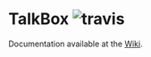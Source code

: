 # TalkBox ![travis](https://travis-ci.org/ashishranjanth/TalkBox_Final.svg?branch=master)

Documentation available at the [Wiki](https://github.com/ashishranjanth/TalkBox_Final/wiki).


